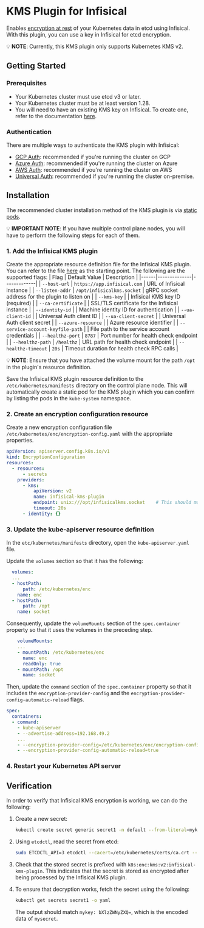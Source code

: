 # KMS Plugin for Infisical

Enables [encryption at rest](https://kubernetes.io/docs/tasks/administer-cluster/encrypt-data/#providers) of your Kubernetes data in etcd using Infisical. With this plugin, you can use a key in Infisical for etcd encryption.

💡 **NOTE**: Currently, this KMS plugin only supports Kubernetes KMS v2.

## Getting Started

### Prerequisites
- Your Kubernetes cluster must use etcd v3 or later.
- Your Kubernetes cluster must be at least version 1.28.
- You will need to have an existing KMS key on Infisical. To create one, refer to the documentation [here](https://infisical.com/docs/documentation/platform/kms#key-management-service-kms).

### Authentication
There are multiple ways to authenticate the KMS plugin with Infisical:
- [GCP Auth](https://infisical.com/docs/documentation/platform/identities/gcp-auth): recommended if you're running the cluster on GCP
- [Azure Auth](https://infisical.com/docs/documentation/platform/identities/azure-auth): recommended if you're running the cluster on Azure
- [AWS Auth](https://infisical.com/docs/documentation/platform/identities/aws-auth): recommended if you're running the cluster on AWS
- [Universal Auth](https://infisical.com/docs/documentation/platform/identities/universal-auth): recommended if you're running the cluster on-premise.

## Installation
The recommended cluster installation method of the KMS plugin is via [static pods](https://kubernetes.io/docs/tasks/configure-pod-container/static-pod).

💡 **IMPORTANT NOTE**: If you have multiple control plane nodes, you will have to perform the following steps for each of them.

### 1. Add the Infisical KMS plugin
Create the appropriate resource definition file for the Infisical KMS plugin. You can refer to the file [here](https://github.com/Infisical/k8-kms-plugin/blob/main/templates/infisical-kms-plugin.yaml) as the starting point. The following are the supported flags:
| Flag | Default Value | Description |
|------|--------------|-------------|
| `--host-url` | `https://app.infisical.com` | URL of Infisical instance |
| `--listen-addr` | `/opt/infisicalkms.socket` | gRPC socket address for the plugin to listen on |
| `--kms-key` |  | Infisical KMS key ID (required) |
| `--ca-certificate` |  | SSL/TLS certificate for the Infisical instance |
| `--identity-id` | | Machine identity ID for authentication |
| `--ua-client-id` |  | Universal Auth client ID |
| `--ua-client-secret` |  | Universal Auth client secret |
| `--azure-resource` |  | Azure resource identifier |
| `--service-account-keyfile-path` |  | File path to the service account credentials |
| `--healthz-port` | `8787` | Port number for health check endpoint |
| `--healthz-path` | `/healthz` | URL path for health check endpoint |
| `--healthz-timeout` | `20s` | Timeout duration for health check RPC calls |

💡 **NOTE**: Ensure that you have attached the volume mount for the path `/opt` in the plugin's resource definition.

Save the Infisical KMS plugin resource definition to the `/etc/kubernetes/manifests` directory on the control plane node. This will automatically create a static pod for the KMS plugin which you can confirm by listing the pods in the `kube-system` namespace.

### 2. Create an encryption configuration resource
Create a new encryption configuration file `/etc/kubernetes/enc/encryption-config.yaml` with the appropriate properties.
```yaml
apiVersion: apiserver.config.k8s.io/v1
kind: EncryptionConfiguration
resources:
  - resources:
      - secrets
    providers:
      - kms:
          apiVersion: v2
          name: infisical-kms-plugin
          endpoint: unix:///opt/infisicalkms.socket    # This should match the listen-addr declared in the Infisical KMS plugin's static pod definition
          timeout: 20s
      - identity: {}
```

### 3. Update the kube-apiserver resource definition
In the `etc/kubernetes/manifests` directory, open the `kube-apiserver.yaml` file. 

Update the `volumes` section so that it has the following:
```yaml
  volumes:
  ...
  - hostPath:
      path: /etc/kubernetes/enc
    name: enc
  - hostPath:
      path: /opt
    name: socket
```

Consequently, update the `volumeMounts` section of the `spec.container` property so that it uses the volumes in the preceding step.
```yaml
    volumeMounts:
    ...
    - mountPath: /etc/kubernetes/enc
      name: enc
      readOnly: true
    - mountPath: /opt
      name: socket
```
Then, update the `command` section of the `spec.container` property so that it includes the `encryption-provider-config` and the `encryption-provider-config-automatic-reload` flags.
```yaml
spec:
  containers:
  - command:
    - kube-apiserver
    - --advertise-address=192.168.49.2
    ...
    - --encryption-provider-config=/etc/kubernetes/enc/encryption-config.yaml
    - --encryption-provider-config-automatic-reload=true
```

### 4. Restart your Kubernetes API server

## Verification
In order to verify that Infisical KMS encryption is working, we can do the following:

1. Create a new secret:

   ```bash
   kubectl create secret generic secret1 -n default --from-literal=mykey=mysecret
   ```

2. Using `etcdctl`, read the secret from etcd:

   ```bash
   sudo ETCDCTL_API=3 etcdctl --cacert=/etc/kubernetes/certs/ca.crt --cert=/etc/kubernetes/certs/etcdclient.crt --key=/etc/kubernetes/certs/etcdclient.key get /registry/secrets/default/secret1
   ```

3. Check that the stored secret is prefixed with `k8s:enc:kms:v2:infisical-kms-plugin`. This indicates that the secret is stored as encrypted after being processed by the Infisical KMS plugin.

4. To ensure that decryption works, fetch the secret using the following:

   ```bash
   kubectl get secrets secret1 -o yaml
   ```

   The output should match `mykey: bXlzZWNyZXQ=`, which is the encoded data of `mysecret`.

